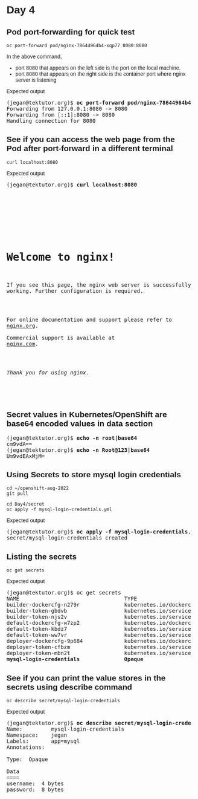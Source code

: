 # Day 4

## Pod port-forwarding for quick test
```
oc port-forward pod/nginx-78644964b4-xqp77 8080:8080
```

In the above command, 
 - port 8080 that appears on the left side is the port on the local machine.
 - port 8080 that appears on the right side is the container port where nginx server is listening

Expected output
<pre>
(jegan@tektutor.org)$ <b>oc port-forward pod/nginx-78644964b4-xqp77 8080:8080</b>
Forwarding from 127.0.0.1:8080 -> 8080
Forwarding from [::1]:8080 -> 8080
Handling connection for 8080
</pre>

## See if you can access the web page from the Pod after port-forward in a different terminal
```
curl localhost:8080
```
Expected output
<pre>
(jegan@tektutor.org)$ <b>curl localhost:8080</b>
<!DOCTYPE html>
<html>
<head>
<title>Welcome to nginx!</title>
<style>
html { color-scheme: light dark; }
body { width: 35em; margin: 0 auto;
font-family: Tahoma, Verdana, Arial, sans-serif; }
</style>
</head>
<body>
<h1>Welcome to nginx!</h1>
<p>If you see this page, the nginx web server is successfully installed and
working. Further configuration is required.</p>

<p>For online documentation and support please refer to
<a href="http://nginx.org/">nginx.org</a>.<br/>
Commercial support is available at
<a href="http://nginx.com/">nginx.com</a>.</p>

<p><em>Thank you for using nginx.</em></p>
</body>
</html>
</pre>

## Secret values in Kubernetes/OpenShift are base64 encoded values in data section
<pre>
(jegan@tektutor.org)$ <b>echo -n root|base64</b>
cm9vdA==
(jegan@tektutor.org)$ <b>echo -n Root@123|base64</b>
Um9vdEAxMjM=
</pre>

## Using Secrets to store mysql login credentials
```
cd ~/openshift-aug-2022
git pull

cd Day4/secret
oc apply -f mysql-login-credentials.yml
```

Expected output
<pre>
(jegan@tektutor.org)$ <b>oc apply -f mysql-login-credentials.yml</b>
secret/mysql-login-credentials created
</pre>

## Listing the secrets
```
oc get secrets
```

Expected output
<pre>
(jegan@tektutor.org)$ oc get secrets
NAME                                 TYPE                                  DATA   AGE
builder-dockercfg-n279r              kubernetes.io/dockercfg               1      3h10m
builder-token-gbdvb                  kubernetes.io/service-account-token   4      3h10m
builder-token-njs2v                  kubernetes.io/service-account-token   4      3h10m
default-dockercfg-w7zp2              kubernetes.io/dockercfg               1      3h10m
default-token-kbdz7                  kubernetes.io/service-account-token   4      3h10m
default-token-ww7vr                  kubernetes.io/service-account-token   4      3h10m
deployer-dockercfg-9p684             kubernetes.io/dockercfg               1      3h10m
deployer-token-cfbzm                 kubernetes.io/service-account-token   4      3h10m
deployer-token-mbn2t                 kubernetes.io/service-account-token   4      3h10m
<b>mysql-login-credentials              Opaque                                2      3s</b>
</pre>

## See if you can print the value stores in the secrets using describe command
```
oc describe secret/mysql-login-credentials
```

Expected output
<pre>
(jegan@tektutor.org)$ <b>oc describe secret/mysql-login-credentials</b>
Name:         mysql-login-credentials
Namespace:    jegan
Labels:       app=mysql
Annotations:  <none>

Type:  Opaque

Data
====
username:  4 bytes
password:  8 bytes
</pre>
